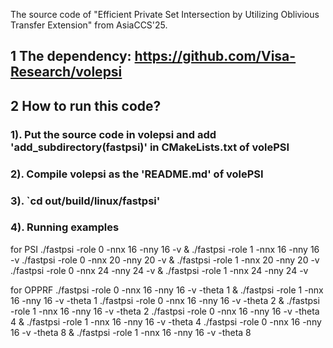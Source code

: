 The source code of "Efficient Private Set Intersection by Utilizing Oblivious Transfer Extension" from AsiaCCS'25.

## 1 The dependency: https://github.com/Visa-Research/volepsi

## 2 How to run this code?
### 1). Put the source code in volepsi and add 'add_subdirectory(fastpsi)' in CMakeLists.txt of volePSI
### 2). Compile volepsi as the 'README.md' of volePSI
### 3). `cd out/build/linux/fastpsi'
### 4). Running examples

for PSI
./fastpsi -role 0 -nnx 16 -nny 16 -v & ./fastpsi -role 1 -nnx 16 -nny 16 -v
./fastpsi -role 0 -nnx 20 -nny 20 -v & ./fastpsi -role 1 -nnx 20 -nny 20 -v
./fastpsi -role 0 -nnx 24 -nny 24 -v & ./fastpsi -role 1 -nnx 24 -nny 24 -v

for OPPRF
./fastpsi -role 0 -nnx 16 -nny 16 -v -theta 1 & ./fastpsi -role 1 -nnx 16 -nny 16 -v -theta 1
./fastpsi -role 0 -nnx 16 -nny 16 -v -theta 2 & ./fastpsi -role 1 -nnx 16 -nny 16 -v -theta 2
./fastpsi -role 0 -nnx 16 -nny 16 -v -theta 4 & ./fastpsi -role 1 -nnx 16 -nny 16 -v -theta 4
./fastpsi -role 0 -nnx 16 -nny 16 -v -theta 8 & ./fastpsi -role 1 -nnx 16 -nny 16 -v -theta 8
